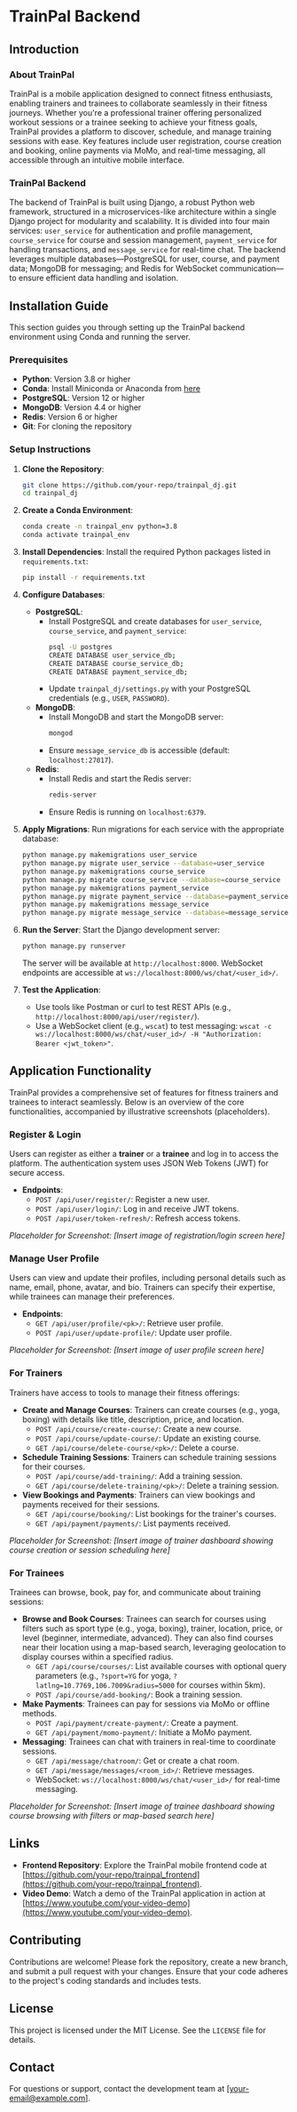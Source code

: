 # TrainPal Backend

## Introduction

### About TrainPal
TrainPal is a mobile application designed to connect fitness enthusiasts, enabling trainers and trainees to collaborate seamlessly in their fitness journeys. Whether you're a professional trainer offering personalized workout sessions or a trainee seeking to achieve your fitness goals, TrainPal provides a platform to discover, schedule, and manage training sessions with ease. Key features include user registration, course creation and booking, online payments via MoMo, and real-time messaging, all accessible through an intuitive mobile interface.

### TrainPal Backend
The backend of TrainPal is built using Django, a robust Python web framework, structured in a microservices-like architecture within a single Django project for modularity and scalability. It is divided into four main services: `user_service` for authentication and profile management, `course_service` for course and session management, `payment_service` for handling transactions, and `message_service` for real-time chat. The backend leverages multiple databases—PostgreSQL for user, course, and payment data; MongoDB for messaging; and Redis for WebSocket communication—to ensure efficient data handling and isolation.

## Installation Guide
This section guides you through setting up the TrainPal backend environment using Conda and running the server.

### Prerequisites
- **Python**: Version 3.8 or higher
- **Conda**: Install Miniconda or Anaconda from [here](https://www.anaconda.com/products/distribution)
- **PostgreSQL**: Version 12 or higher
- **MongoDB**: Version 4.4 or higher
- **Redis**: Version 6 or higher
- **Git**: For cloning the repository

### Setup Instructions
1. **Clone the Repository**:
   ```bash
   git clone https://github.com/your-repo/trainpal_dj.git
   cd trainpal_dj
   ```

2. **Create a Conda Environment**:
   ```bash
   conda create -n trainpal_env python=3.8
   conda activate trainpal_env
   ```

3. **Install Dependencies**:
   Install the required Python packages listed in `requirements.txt`:
   ```bash
   pip install -r requirements.txt
   ```
   
4. **Configure Databases**:
   - **PostgreSQL**:
     - Install PostgreSQL and create databases for `user_service`, `course_service`, and `payment_service`:
       ```bash
       psql -U postgres
       CREATE DATABASE user_service_db;
       CREATE DATABASE course_service_db;
       CREATE DATABASE payment_service_db;
       ```
     - Update `trainpal_dj/settings.py` with your PostgreSQL credentials (e.g., `USER`, `PASSWORD`).
   - **MongoDB**:
     - Install MongoDB and start the MongoDB server:
       ```bash
       mongod
       ```
     - Ensure `message_service_db` is accessible (default: `localhost:27017`).
   - **Redis**:
     - Install Redis and start the Redis server:
       ```bash
       redis-server
       ```
     - Ensure Redis is running on `localhost:6379`.

5. **Apply Migrations**:
   Run migrations for each service with the appropriate database:
   ```bash
   python manage.py makemigrations user_service
   python manage.py migrate user_service --database=user_service
   python manage.py makemigrations course_service
   python manage.py migrate course_service --database=course_service
   python manage.py makemigrations payment_service
   python manage.py migrate payment_service --database=payment_service
   python manage.py makemigrations message_service
   python manage.py migrate message_service --database=message_service
   ```

6. **Run the Server**:
   Start the Django development server:
   ```bash
   python manage.py runserver
   ```
   The server will be available at `http://localhost:8000`. WebSocket endpoints are accessible at `ws://localhost:8000/ws/chat/<user_id>/`.

7. **Test the Application**:
   - Use tools like Postman or curl to test REST APIs (e.g., `http://localhost:8000/api/user/register/`).
   - Use a WebSocket client (e.g., `wscat`) to test messaging: `wscat -c ws://localhost:8000/ws/chat/<user_id>/ -H "Authorization: Bearer <jwt_token>"`.

## Application Functionality
TrainPal provides a comprehensive set of features for fitness trainers and trainees to interact seamlessly. Below is an overview of the core functionalities, accompanied by illustrative screenshots (placeholders).

### Register & Login
Users can register as either a **trainer** or a **trainee** and log in to access the platform. The authentication system uses JSON Web Tokens (JWT) for secure access.

- **Endpoints**:
  - `POST /api/user/register/`: Register a new user.
  - `POST /api/user/login/`: Log in and receive JWT tokens.
  - `POST /api/user/token-refresh/`: Refresh access tokens.

*Placeholder for Screenshot: [Insert image of registration/login screen here]*

### Manage User Profile
Users can view and update their profiles, including personal details such as name, email, phone, avatar, and bio. Trainers can specify their expertise, while trainees can manage their preferences.

- **Endpoints**:
  - `GET /api/user/profile/<pk>/`: Retrieve user profile.
  - `POST /api/user/update-profile/`: Update user profile.

*Placeholder for Screenshot: [Insert image of user profile screen here]*

### For Trainers
Trainers have access to tools to manage their fitness offerings:
- **Create and Manage Courses**: Trainers can create courses (e.g., yoga, boxing) with details like title, description, price, and location.
  - `POST /api/course/create-course/`: Create a new course.
  - `POST /api/course/update-course/`: Update an existing course.
  - `GET /api/course/delete-course/<pk>/`: Delete a course.
- **Schedule Training Sessions**: Trainers can schedule training sessions for their courses.
  - `POST /api/course/add-training/`: Add a training session.
  - `GET /api/course/delete-training/<pk>/`: Delete a training session.
- **View Bookings and Payments**: Trainers can view bookings and payments received for their sessions.
  - `GET /api/course/booking/`: List bookings for the trainer's courses.
  - `GET /api/payment/payments/`: List payments received.

*Placeholder for Screenshot: [Insert image of trainer dashboard showing course creation or session scheduling here]*

### For Trainees
Trainees can browse, book, pay for, and communicate about training sessions:
- **Browse and Book Courses**: Trainees can search for courses using filters such as sport type (e.g., yoga, boxing), trainer, location, price, or level (beginner, intermediate, advanced). They can also find courses near their location using a map-based search, leveraging geolocation to display courses within a specified radius.
  - `GET /api/course/courses/`: List available courses with optional query parameters (e.g., `?sport=YG` for yoga, `?latlng=10.7769,106.7009&radius=5000` for courses within 5km).
  - `POST /api/course/add-booking/`: Book a training session.
- **Make Payments**: Trainees can pay for sessions via MoMo or offline methods.
  - `POST /api/payment/create-payment/`: Create a payment.
  - `GET /api/payment/momo-payment/`: Initiate a MoMo payment.
- **Messaging**: Trainees can chat with trainers in real-time to coordinate sessions.
  - `GET /api/message/chatroom/`: Get or create a chat room.
  - `GET /api/message/messages/<room_id>/`: Retrieve messages.
  - WebSocket: `ws://localhost:8000/ws/chat/<user_id>/` for real-time messaging.

*Placeholder for Screenshot: [Insert image of trainee dashboard showing course browsing with filters or map-based search here]*

## Links
- **Frontend Repository**: Explore the TrainPal mobile frontend code at [https://github.com/your-repo/trainpal_frontend](https://github.com/your-repo/trainpal_frontend).
- **Video Demo**: Watch a demo of the TrainPal application in action at [https://www.youtube.com/your-video-demo](https://www.youtube.com/your-video-demo).

## Contributing
Contributions are welcome! Please fork the repository, create a new branch, and submit a pull request with your changes. Ensure that your code adheres to the project's coding standards and includes tests.

## License
This project is licensed under the MIT License. See the `LICENSE` file for details.

## Contact
For questions or support, contact the development team at [your-email@example.com].